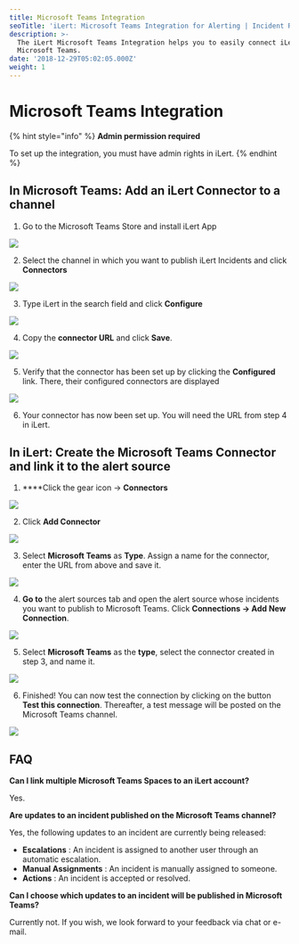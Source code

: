 ```yaml
---
title: Microsoft Teams Integration
seoTitle: 'iLert: Microsoft Teams Integration for Alerting | Incident Response | Uptime'
description: >-
  The iLert Microsoft Teams Integration helps you to easily connect iLert with
  Microsoft Teams.
date: '2018-12-29T05:02:05.000Z'
weight: 1
---
```


# Microsoft Teams Integration

{% hint style="info" %}
**Admin permission required**

To set up the integration, you must have admin rights in iLert.
{% endhint %}

## In Microsoft Teams: Add an iLert Connector to a channel <a id="add-to-channel"></a>

1. Go to the Microsoft Teams Store and install iLert App

![](../.gitbook/assets/mt1.png)

2. Select the channel in which you want to publish iLert Incidents and click **Connectors**

![](../.gitbook/assets/mt2.png)

3. Type iLert in the search field and click **Configure**

![](../.gitbook/assets/mt3.png)

4. Copy the **connector URL** and click **Save**.

![](../.gitbook/assets/mt4.png)

5. Verify that the connector has been set up by clicking the **Configured** link. There, their configured connectors are displayed

![](../.gitbook/assets/mt5.png)

6. Your connector has now been set up. You will need the URL from step 4 in iLert.

## In iLert: Create the Microsoft Teams Connector and link it to the alert source <a id="create-alarm-source"></a>

1. ****Click the gear icon → **Connectors**

![](../.gitbook/assets/mt6.png)

2. Click **Add Connector**

![](../.gitbook/assets/mt7.png)

3. Select **Microsoft Teams** as **Type**. Assign a name for the connector, enter the URL from above and save it.

![](../.gitbook/assets/mt8.png)

4. **Go to** the alert sources tab and open the alert source whose incidents you want to publish to Microsoft Teams. Click **Connections → Add New Connection**.

![](../.gitbook/assets/mt9.png)

5. Select **Microsoft Teams** as the **type**, select the connector created in step 3, and name it.

![](../.gitbook/assets/mt10.png)

6. Finished! You can now test the connection by clicking on the button **Test this connection**. Thereafter, a test message will be posted on the Microsoft Teams channel.

![](../.gitbook/assets/mt11.png)

## FAQ <a id="faq"></a>

**Can I link multiple Microsoft Teams Spaces to an iLert account?**

Yes.

**Are updates to an incident published on the Microsoft Teams channel?**

Yes, the following updates to an incident are currently being released:

* **Escalations** : An incident is assigned to another user through an automatic escalation.
* **Manual Assignments** : An incident is manually assigned to someone.
* **Actions** : An incident is accepted or resolved.

**Can I choose which updates to an incident will be published in Microsoft Teams?**

Currently not. If you wish, we look forward to your feedback via chat or e-mail.

